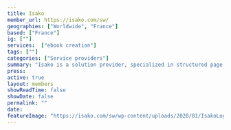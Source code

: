 ```yaml
---
title: Isako
member_url: https://isako.com/sw/
geographies: ["Worldwide", "France"]
based: ["France"]
ig: [""] 
services:  ["ebook creation"]
tags: [""]
categories: ["Service providers"]
summary: "Isako is a solution provider, specialized in structured page layout and EPUB production."
press:
active: true
layout: members
showReadTime: false
showDate: false
permalink: ""
date: 
featureImage: "https://isako.com/sw/wp-content/uploads/2020/01/IsakoLogo2.png"
---
```

